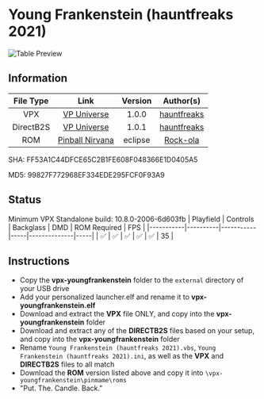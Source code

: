 # Young Frankenstein (hauntfreaks 2021)

![Table Preview](https://vpuniverse.com/screenshots/monthly_2021_10/YF_DT_screenshot.jpg.e3a0919a4a6c99705a905d2412397326.jpg)

## Information
| File Type | Link | Version | Author(s) | 
|:---------:|:----:|:-------:|:---------:|
| VPX | [VP Universe](https://vpuniverse.com/files/file/7656-young-frankenstein-hauntfreaks-2021-107-only/) | 1.0.0 | [hauntfreaks](https://vpuniverse.com/profile/5216-hauntfreaks/) |
| DirectB2S | [VP Universe](https://vpuniverse.com/forums/files/file/7653-young-frankenstein-hauntfreaks-2021-2-and-3-screen-b2s/) | 1.0.1 | [hauntfreaks](https://vpuniverse.com/profile/5216-hauntfreaks/) |
| ROM | [Pinball Nirvana](https://pinballnirvana.com/forums/resources/eclipse.1763/) | eclipse | [Rock-ola](https://pinballnirvana.com/forums/members/rock-ola.1/) |

SHA: FF53A1C44DFCE65C2B1FE608F048366E1D0405A5

MD5: 99827F772968EF334EDE295FCF0F93A9

## Status 
Minimum VPX Standalone build: 10.8.0-2006-6d603fb
| Playfield | Controls | Backglass | DMD | ROM Required | FPS | 
|-----------|----------|-----------|-----|--------------|-----|
| :white_check_mark: | :white_check_mark: | :white_check_mark: | :white_check_mark: | :white_check_mark: | 35 |

## Instructions
- Copy the **vpx-youngfrankenstein** folder to the `external` directory of your USB drive
- Add your personalized launcher.elf and rename it to **vpx-youngfrankenstein.elf**
- Download and extract the **VPX** file ONLY, and copy into the **vpx-youngfrankenstein** folder
- Download and extract any of the **DIRECTB2S** files based on your setup, and copy into the **vpx-youngfrankenstein** folder
- Rename `Young Frankenstein (hauntfreaks 2021).vbs`, `Young Frankenstein (hauntfreaks 2021).ini`, as well as the **VPX** and **DIRECTB2S** files to all match
- Download the **ROM** version listed above and copy it into `\vpx-youngfrankenstein\pinmame\roms`
- "Put. The. Candle. Back."